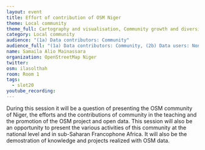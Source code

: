 ```yaml
---
layout: event
title: Effort of contribution of OSM Niger
theme: Local community
theme_full: Cartography and visualisation, Community growth and diversity, outreach, Contribution & data collection, Education, Local community
category: Local community
audience: "(1a) Data contributors: Community"
audience_full: "(1a) Data contributors: Community, (2b) Data users: Non-profit and public service, (2c) Data users: Personal"
name: Samaila Alio Mainassara
organization: OpenStreetMap Niger
twitter:
osm: ilasolthah
room: Room 1
tags:
  - slot20
youtube_recording:
---
```

During this session it will be a question of presenting the OSM community of Niger, the efforts and the contributions of community in the teaching and the promotion of the OSM project and  open data. This session will also be an opportunity to present the various activities of this community at the national level and in sub-Saharan Francophone Africa.
It will also be the demostration of knowledge and projects realized with OSM data.

